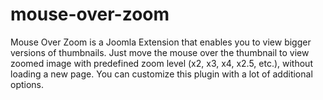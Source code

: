 # mouse-over-zoom
Mouse Over Zoom is a Joomla Extension that enables you to view bigger versions of thumbnails.
Just move the mouse over the thumbnail to view zoomed image with predefined zoom level (x2, x3, x4, x2.5, etc.),
without loading a new page.  You can customize this plugin with a lot of additional options.
